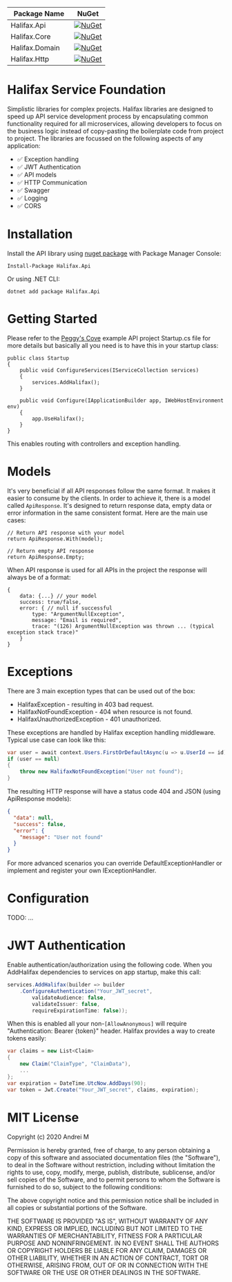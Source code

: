 | Package Name | NuGet |
|-|-|
| Halifax.Api &nbsp;&nbsp;&nbsp; | [![NuGet](https://img.shields.io/nuget/v/Halifax.Api.svg)](https://www.nuget.org/packages/Halifax.Api/)  |
| Halifax.Core &nbsp;&nbsp;&nbsp; | [![NuGet](https://img.shields.io/nuget/v/Halifax.Core.svg)](https://www.nuget.org/packages/Halifax.Core/) |
| Halifax.Domain &nbsp;&nbsp;&nbsp; | [![NuGet](https://img.shields.io/nuget/v/Halifax.Domain.svg)](https://www.nuget.org/packages/Halifax.Domain/) |
| Halifax.Http &nbsp;&nbsp;&nbsp; | [![NuGet](https://img.shields.io/nuget/v/Halifax.Http.svg)](https://www.nuget.org/packages/Halifax.Http/) |

# Halifax Service Foundation
Simplistic libraries for complex projects. Halifax libraries are designed to speed up API service development process by encapsulating common functionality required for all microservices, allowing developers to focus on the business logic instead of copy-pasting the boilerplate code from project to project. The libraries are focussed on the following aspects of any application:
- ✅ Exception handling
- ✅ JWT Authentication
- ✅ API models
- ✅ HTTP Communication
- ✅ Swagger
- ✅ Logging
- ✅ CORS

# Installation
Install the API library using [nuget package](https://www.nuget.org/packages/Halifax.Api) with Package Manager Console:

```
Install-Package Halifax.Api
```

Or using .NET CLI:

```
dotnet add package Halifax.Api
```

# Getting Started

Please refer to the [Peggy's Cove](https://github.com/andrei-m-code/halifax/blob/main/PeggysCove.Api/Startup.cs) example API project Startup.cs file for more details but basically all you need is to have this in your startup class:

    public class Startup
    {
        public void ConfigureServices(IServiceCollection services)
        {
            services.AddHalifax();
        }

        public void Configure(IApplicationBuilder app, IWebHostEnvironment env)
        {
            app.UseHalifax();
        }
    }

This enables routing with controllers and exception handling.

# Models

It's very beneficial if all API responses follow the same format. It makes it easier to consume by the clients. In order to achieve it, there is a model called `ApiResponse`. It's designed to return response data, empty data or error information in the same consistent format. Here are the main use cases:

    // Return API response with your model
    return ApiResponse.With(model);
    
    // Return empty API response
    return ApiResponse.Empty;

When API response is used for all APIs in the project the response will always be of a format:

    {
        data: {...} // your model
        success: true/false,
        error: { // null if successful
            type: "ArgumentNullException",
            message: "Email is required",
            trace: "(126) ArgumentNullException was thrown ... (typical exception stack trace)"
        }
    }

# Exceptions

There are 3 main exception types that can be used out of the box:
- HalifaxException - resulting in 403 bad request. 
- HalifaxNotFoundException - 404 when resource is not found.
- HalifaxUnauthorizedException - 401 unauthorized.

These exceptions are handled by Halifax exception handling middleware. Typical use case can look like this:

```csharp
var user = await context.Users.FirstOrDefaultAsync(u => u.UserId == id);
if (user == null)
{
    throw new HalifaxNotFoundException("User not found");
}
```
The resulting HTTP response will have a status code 404 and JSON (using ApiResponse models):

```json
{
  "data": null,
  "success": false,
  "error": {
    "message": "User not found"
  }
}
```

For more advanced scenarios you can override DefaultExceptionHandler or implement and register your own IExceptionHandler.

# Configuration

TODO: ...

# JWT Authentication

Enable authentication/authorization using the following code. When you AddHalifax dependencies to services on app startup, make this call:

```csharp
services.AddHalifax(builder => builder
    .ConfigureAuthentication("Your_JWT_secret",
        validateAudience: false,
        validateIssuer: false,
        requireExpirationTime: false));
```
When this is enabled all your non-`[AllowAnonymous]` will require "Authentication: Bearer {token}" header. Halifax provides a way to create tokens easily:

```csharp
var claims = new List<Claim> 
{
    new Claim("ClaimType", "ClaimData"),
    ...
};
var expiration = DateTime.UtcNow.AddDays(90);
var token = Jwt.Create("Your_JWT_secret", claims, expiration);
```


# MIT License

Copyright (c) 2020 Andrei M

Permission is hereby granted, free of charge, to any person obtaining a copy of this software and associated documentation files (the "Software"), to deal in the Software without restriction, including without limitation the rights to use, copy, modify, merge, publish, distribute, sublicense, and/or sell copies of the Software, and to permit persons to whom the Software is furnished to do so, subject to the following conditions:

The above copyright notice and this permission notice shall be included in all copies or substantial portions of the Software.

THE SOFTWARE IS PROVIDED "AS IS", WITHOUT WARRANTY OF ANY KIND, EXPRESS OR IMPLIED, INCLUDING BUT NOT LIMITED TO THE WARRANTIES OF MERCHANTABILITY, FITNESS FOR A PARTICULAR PURPOSE AND NONINFRINGEMENT. IN NO EVENT SHALL THE AUTHORS OR COPYRIGHT HOLDERS BE LIABLE FOR ANY CLAIM, DAMAGES OR OTHER LIABILITY, WHETHER IN AN ACTION OF CONTRACT, TORT OR OTHERWISE, ARISING FROM, OUT OF OR IN CONNECTION WITH THE SOFTWARE OR THE USE OR OTHER DEALINGS IN THE SOFTWARE.

